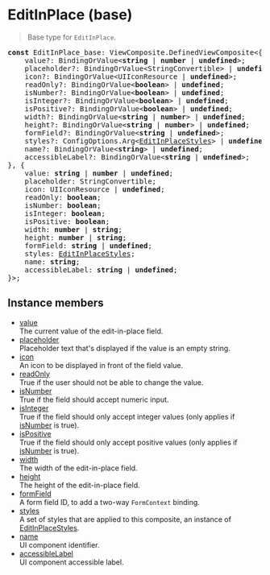 # EditInPlace (base)

> Base type for `EditInPlace`.

<pre class="docgen_signature"><b>const</b> EditInPlace_base: ViewComposite.DefinedViewComposite&lt;{<br>    value?: BindingOrValue&lt;<b>string</b> | <b>number</b> | <b>undefined</b>&gt;;<br>    placeholder?: BindingOrValue&lt;StringConvertible&gt; | <b>undefined</b>;<br>    icon?: BindingOrValue&lt;UIIconResource | <b>undefined</b>&gt;;<br>    readOnly?: BindingOrValue&lt;<b>boolean</b>&gt; | <b>undefined</b>;<br>    isNumber?: BindingOrValue&lt;<b>boolean</b>&gt; | <b>undefined</b>;<br>    isInteger?: BindingOrValue&lt;<b>boolean</b>&gt; | <b>undefined</b>;<br>    isPositive?: BindingOrValue&lt;<b>boolean</b>&gt; | <b>undefined</b>;<br>    width?: BindingOrValue&lt;<b>string</b> | <b>number</b>&gt; | <b>undefined</b>;<br>    height?: BindingOrValue&lt;<b>string</b> | <b>number</b>&gt; | <b>undefined</b>;<br>    formField?: BindingOrValue&lt;<b>string</b> | <b>undefined</b>&gt;;<br>    styles?: ConfigOptions.Arg&lt;<a href="EditInPlaceStyles.md">EditInPlaceStyles</a>&gt; | <b>undefined</b>;<br>    name?: BindingOrValue&lt;<b>string</b>&gt; | <b>undefined</b>;<br>    accessibleLabel?: BindingOrValue&lt;<b>string</b> | <b>undefined</b>&gt;;<br>}, {<br>    value: <b>string</b> | <b>number</b> | <b>undefined</b>;<br>    placeholder: StringConvertible;<br>    icon: UIIconResource | <b>undefined</b>;<br>    readOnly: <b>boolean</b>;<br>    isNumber: <b>boolean</b>;<br>    isInteger: <b>boolean</b>;<br>    isPositive: <b>boolean</b>;<br>    width: <b>number</b> | <b>string</b>;<br>    height: <b>number</b> | <b>string</b>;<br>    formField: <b>string</b> | <b>undefined</b>;<br>    styles: <a href="EditInPlaceStyles.md">EditInPlaceStyles</a>;<br>    name: <b>string</b>;<br>    accessibleLabel: <b>string</b> | <b>undefined</b>;<br>}&gt;;</pre>

## Instance members

- [<!--{ref:property}-->value](EditInPlace_base_value.md) \
    The current value of the edit-in-place field.
- [<!--{ref:property}-->placeholder](EditInPlace_base_placeholder.md) \
    Placeholder text that's displayed if the value is an empty string.
- [<!--{ref:property}-->icon](EditInPlace_base_icon.md) \
    An icon to be displayed in front of the field value.
- [<!--{ref:property}-->readOnly](EditInPlace_base_readOnly.md) \
    True if the user should not be able to change the value.
- [<!--{ref:property}-->isNumber](EditInPlace_base_isNumber.md) \
    True if the field should accept numeric input.
- [<!--{ref:property}-->isInteger](EditInPlace_base_isInteger.md) \
    True if the field should only accept integer values (only applies if [isNumber](EditInPlace_base_isNumber.md) is true).
- [<!--{ref:property}-->isPositive](EditInPlace_base_isPositive.md) \
    True if the field should only accept positive values (only applies if [isNumber](EditInPlace_base_isNumber.md) is true).
- [<!--{ref:property}-->width](EditInPlace_base_width.md) \
    The width of the edit-in-place field.
- [<!--{ref:property}-->height](EditInPlace_base_height.md) \
    The height of the edit-in-place field.
- [<!--{ref:property}-->formField](EditInPlace_base_formField.md) \
    A form field ID, to add a two-way `FormContext` binding.
- [<!--{ref:property}-->styles](EditInPlace_base_styles.md) \
    A set of styles that are applied to this composite, an instance of [EditInPlaceStyles](EditInPlaceStyles.md).
- [<!--{ref:property}-->name](EditInPlace_base_name.md) \
    UI component identifier.
- [<!--{ref:property}-->accessibleLabel](EditInPlace_base_accessibleLabel.md) \
    UI component accessible label.